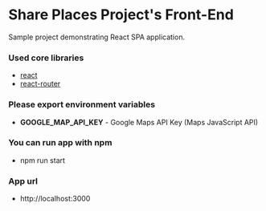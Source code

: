 # Share Places Project's Front-End

Sample project demonstrating React SPA application.

### Used core libraries
- [react](https://reactjs.org/)
- [react-router](https://reactrouter.com/)

### Please export environment variables
- **GOOGLE_MAP_API_KEY** - Google Maps API Key (Maps JavaScript API)

### You can run app with npm
- npm run start

### App url
- http://localhost:3000
